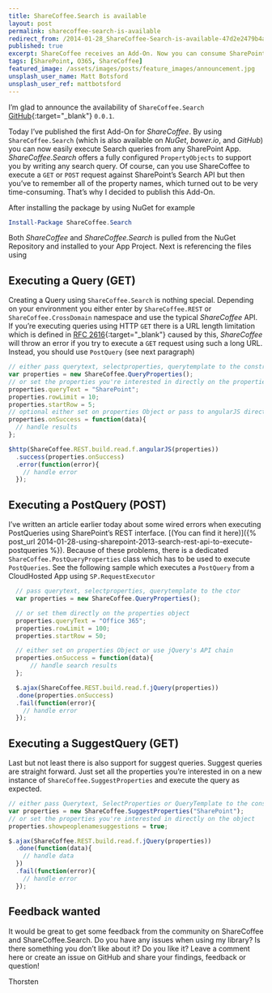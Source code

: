 ```yaml
---
title: ShareCoffee.Search is available
layout: post
permalink: sharecoffee-search-is-available
redirect_from: /2014-01-28_ShareCoffee-Search-is-available-47d2e2479b4a
published: true
excerpt: ShareCoffee receives an Add-On. Now you can consume SharePoint's Search API directly from ShareCoffee and easily find things located in SharePoint or Office365.
tags: [SharePoint, O365, ShareCoffee]
featured_image: /assets/images/posts/feature_images/announcement.jpg
unsplash_user_name: Matt Botsford
unsplash_user_ref: mattbotsford
---
```


I’m glad to announce the availability of `ShareCoffee.Search` [GitHub](https://github.com/ThorstenHans/ShareCoffee.Search){:target="_blank"} `0.0.1`.

Today I’ve published the first Add-On for *ShareCoffee*. By using `ShareCoffee.Search` (which is also available on *NuGet*, *bower.io*, and *GitHub*) you can now easily execute Search queries from any SharePoint App. *ShareCoffee.Search* offers a fully configured `PropertyObjects` to support you by writing any search query. Of course, can you use ShareCoffee to execute a `GET` or `POST` request against SharePoint’s Search API but then you’ve to remember all of the property names, which turned out to be very time-consuming. That’s why I decided to publish this Add-On.

After installing the package by using NuGet for example

```powershell
Install-Package ShareCoffee.Search

```

Both *ShareCoffee* and *ShareCoffee.Search* is pulled from the NuGet Repository and installed to your App Project. Next is referencing the files using

## Executing a Query (GET)

Creating a Query using `ShareCoffee.Search` is nothing special. Depending on your environment you either enter by `ShareCoffee.REST` or `ShareCoffee.CrossDomain` namespace and use the typical *ShareCoffee* API. If you’re executing queries using HTTP `GET` there is a URL length limitation which is defined in [RFC 2616](http://www.faqs.org/rfcs/rfc2616.html){:target="_blank"} caused by this, *ShareCoffee* will throw an error if you try to execute a `GET` request using such a long URL. Instead, you should use `PostQuery` (see next paragraph)

```javascript
// either pass querytext, selectproperties, querytemplate to the constructor
var properties = new ShareCoffee.QueryProperties();
// or set the properties you're interested in directly on the properties object
properties.queryText = "SharePoint";
properties.rowLimit = 10;
properties.startRow = 5;
// optional either set on properties Object or pass to angularJS directly
properties.onSuccess = function(data){
  // handle results
};

$http(ShareCoffee.REST.build.read.f.angularJS(properties))
  .success(properties.onSuccess)
  .error(function(error){
    // handle error
  });

```

## Executing a PostQuery (POST)

I’ve written an article earlier today about some wired errors when executing PostQueries using SharePoint’s REST interface. [(You can find it here)]({% post_url 2014-01-28-using-sharepoint-2013-search-rest-api-to-execute-postqueries %}). Because of these problems, there is a dedicated `ShareCoffee.PostQueryProperties` class which has to be used to execute `PostQueries`. See the following sample which executes a `PostQuery` from a CloudHosted App using `SP.RequestExecutor`


```javascript
  // pass querytext, selectproperties, querytemplate to the ctor
  var properties = new ShareCoffee.QueryProperties();

  // or set them directly on the properties object
  properties.queryText = "Office 365";
  properties.rowLimit = 100;
  properties.startRow = 50;

  // either set on properties Object or use jQuery's API chain
  properties.onSuccess = function(data){
      // handle search results
  };

  $.ajax(ShareCoffee.REST.build.read.f.jQuery(properties))
  .done(properties.onSuccess)
  .fail(function(error){
    // handle error
  });

```

## Executing a SuggestQuery (GET)

Last but not least there is also support for suggest queries. Suggest queries are straight forward. Just set all the properties you’re interested in on a new instance of `ShareCoffee.SuggestProperties` and execute the query as expected.

```javascript
// either pass Querytext, SelectProperties or QueryTemplate to the constructor
var properties = new ShareCoffee.SuggestProperties("SharePoint");
// or set the properties you're interested in directly on the object
properties.showpeoplenamesuggestions = true;

$.ajax(ShareCoffee.REST.build.read.f.jQuery(properties))
  .done(function(data){
    // handle data  
  })
  .fail(function(error){
    // handle error
  });

```

## Feedback wanted

It would be great to get some feedback from the community on ShareCoffee and ShareCoffee.Search. Do you have any issues when using my library? Is there something you don’t like about it? Do you like it?  Leave a comment here or create an issue on GitHub and share your findings, feedback or question! 

Thorsten


